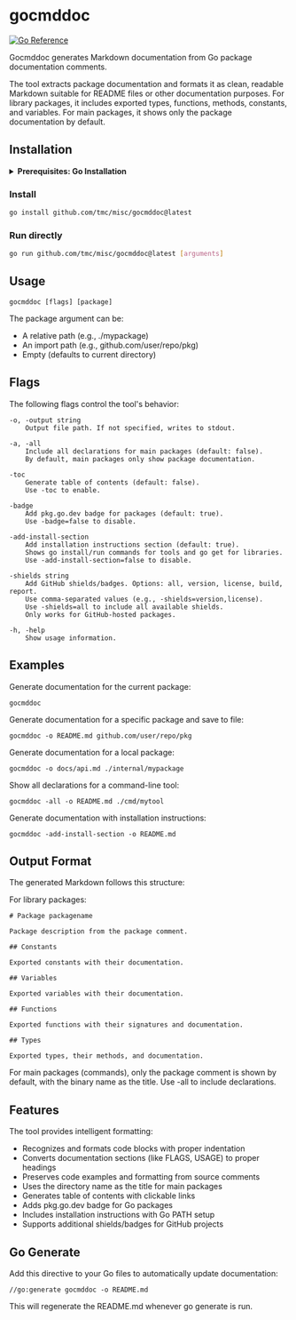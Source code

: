 # gocmddoc

[![Go Reference](https://pkg.go.dev/badge/github.com/tmc/misc/gocmddoc.svg)](https://pkg.go.dev/github.com/tmc/misc/gocmddoc)

Gocmddoc generates Markdown documentation from Go package documentation
comments.

The tool extracts package documentation and formats it as clean, readable
Markdown suitable for README files or other documentation purposes. For
library packages, it includes exported types, functions, methods, constants,
and variables. For main packages, it shows only the package documentation
by default.
## Installation

<details>
<summary><b>Prerequisites: Go Installation</b></summary>

You'll need Go 1.21 or later. [Install Go](https://go.dev/doc/install) if you haven't already.

<details>
<summary><b>Setting up your PATH</b></summary>

After installing Go, ensure that `$HOME/go/bin` is in your PATH:

<details>
<summary><b>For bash users</b></summary>

Add to `~/.bashrc` or `~/.bash_profile`:
```bash
export PATH="$PATH:$HOME/go/bin"
```

Then reload your configuration:
```bash
source ~/.bashrc
```

</details>

<details>
<summary><b>For zsh users</b></summary>

Add to `~/.zshrc`:
```bash
export PATH="$PATH:$HOME/go/bin"
```

Then reload your configuration:
```bash
source ~/.zshrc
```

</details>

</details>

</details>

### Install

```bash
go install github.com/tmc/misc/gocmddoc@latest
```

### Run directly

```bash
go run github.com/tmc/misc/gocmddoc@latest [arguments]
```

## Usage


    gocmddoc [flags] [package]

The package argument can be:
  - A relative path (e.g., ./mypackage)
  - An import path (e.g., github.com/user/repo/pkg)
  - Empty (defaults to current directory)

## Flags


The following flags control the tool's behavior:

    -o, -output string
    	Output file path. If not specified, writes to stdout.

    -a, -all
    	Include all declarations for main packages (default: false).
    	By default, main packages only show package documentation.

    -toc
    	Generate table of contents (default: false).
    	Use -toc to enable.

    -badge
    	Add pkg.go.dev badge for packages (default: true).
    	Use -badge=false to disable.

    -add-install-section
    	Add installation instructions section (default: true).
    	Shows go install/run commands for tools and go get for libraries.
    	Use -add-install-section=false to disable.

    -shields string
    	Add GitHub shields/badges. Options: all, version, license, build, report.
    	Use comma-separated values (e.g., -shields=version,license).
    	Use -shields=all to include all available shields.
    	Only works for GitHub-hosted packages.

    -h, -help
    	Show usage information.

## Examples


Generate documentation for the current package:

    gocmddoc

Generate documentation for a specific package and save to file:

    gocmddoc -o README.md github.com/user/repo/pkg

Generate documentation for a local package:

    gocmddoc -o docs/api.md ./internal/mypackage

Show all declarations for a command-line tool:

    gocmddoc -all -o README.md ./cmd/mytool

Generate documentation with installation instructions:

    gocmddoc -add-install-section -o README.md

## Output Format


The generated Markdown follows this structure:

For library packages:

    # Package packagename

    Package description from the package comment.

    ## Constants

    Exported constants with their documentation.

    ## Variables

    Exported variables with their documentation.

    ## Functions

    Exported functions with their signatures and documentation.

    ## Types

    Exported types, their methods, and documentation.

For main packages (commands), only the package comment is shown by default,
with the binary name as the title. Use -all to include declarations.

## Features


The tool provides intelligent formatting:
  - Recognizes and formats code blocks with proper indentation
  - Converts documentation sections (like FLAGS, USAGE) to proper headings
  - Preserves code examples and formatting from source comments
  - Uses the directory name as the title for main packages
  - Generates table of contents with clickable links
  - Adds pkg.go.dev badge for Go packages
  - Includes installation instructions with Go PATH setup
  - Supports additional shields/badges for GitHub projects

## Go Generate


Add this directive to your Go files to automatically update documentation:

    //go:generate gocmddoc -o README.md

This will regenerate the README.md whenever go generate is run.
